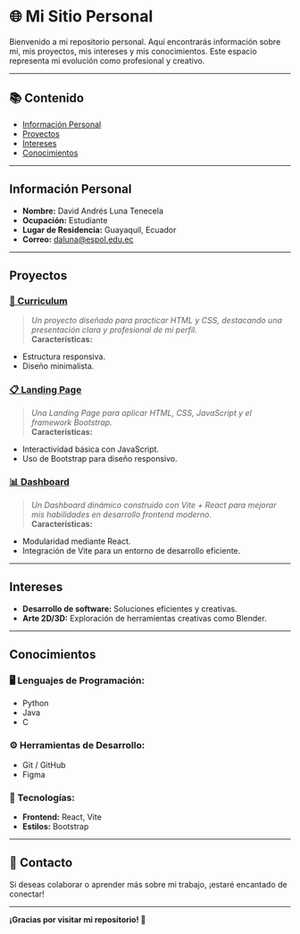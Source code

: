 # 🌐 Mi Sitio Personal

Bienvenido a mi repositorio personal. Aquí encontrarás información sobre mí, mis proyectos, mis intereses y mis conocimientos. Este espacio representa mi evolución como profesional y creativo.

---

## 📚 Contenido
- [Información Personal](#información-personal)
- [Proyectos](#proyectos)
- [Intereses](#intereses)
- [Conocimientos](#conocimientos)

---

## Información Personal
- **Nombre:** David Andrés Luna Tenecela  
- **Ocupación:** Estudiante  
- **Lugar de Residencia:** Guayaquil, Ecuador
- **Correo:** daluna@espol.edu.ec

---

## Proyectos
### [📄 Curriculum](https://davidlunat.github.io/curriculum/)
> *Un proyecto diseñado para practicar HTML y CSS, destacando una presentación clara y profesional de mi perfil.*  
**Características:**
- Estructura responsiva.
- Diseño minimalista.

### [📋 Landing Page](https://davidlunat.github.io/landing/)
> *Una Landing Page para aplicar HTML, CSS, JavaScript y el framework Bootstrap.*  
**Características:**
- Interactividad básica con JavaScript.  
- Uso de Bootstrap para diseño responsivo.

### [📊 Dashboard](https://davidlunat.github.io/dashboard/)
> *Un Dashboard dinámico construido con Vite + React para mejorar mis habilidades en desarrollo frontend moderno.*  
**Características:**
- Modularidad mediante React.  
- Integración de Vite para un entorno de desarrollo eficiente.

---

## Intereses
- **Desarrollo de software:** Soluciones eficientes y creativas.  
- **Arte 2D/3D:** Exploración de herramientas creativas como Blender.  

---

## Conocimientos
### 🖥️ Lenguajes de Programación:
- Python  
- Java  
- C  

### ⚙️ Herramientas de Desarrollo:
- Git / GitHub  
- Figma  

### 🌟 Tecnologías:
- **Frontend:** React, Vite  
- **Estilos:** Bootstrap  

---

## 🤝 Contacto
Si deseas colaborar o aprender más sobre mi trabajo, ¡estaré encantado de conectar!  

---

**¡Gracias por visitar mi repositorio! 🚀**
